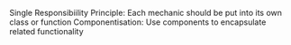 Single Responsibiility Principle: Each mechanic should be put into its own class or function
Componentisation: Use components to encapsulate related functionality